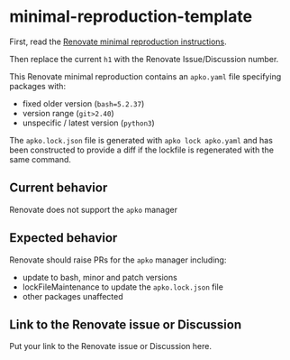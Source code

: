 # minimal-reproduction-template

First, read the [Renovate minimal reproduction instructions](https://github.com/renovatebot/renovate/blob/main/docs/development/minimal-reproductions.md).

Then replace the current `h1` with the Renovate Issue/Discussion number.

This Renovate minimal reproduction contains an `apko.yaml` file specifying packages with:
 - fixed older version (`bash=5.2.37`)
 - version range (`git>2.40`)
 - unspecific / latest version (`python3`)

The `apko.lock.json` file is generated with `apko lock apko.yaml` and has been constructed to provide a diff if the lockfile is regenerated with the same command.

## Current behavior

Renovate does not support the `apko` manager

## Expected behavior

Renovate should raise PRs for the `apko` manager including:

- update to bash, minor and patch versions
- lockFileMaintenance to update the `apko.lock.json` file
- other packages unaffected


## Link to the Renovate issue or Discussion

Put your link to the Renovate issue or Discussion here.
